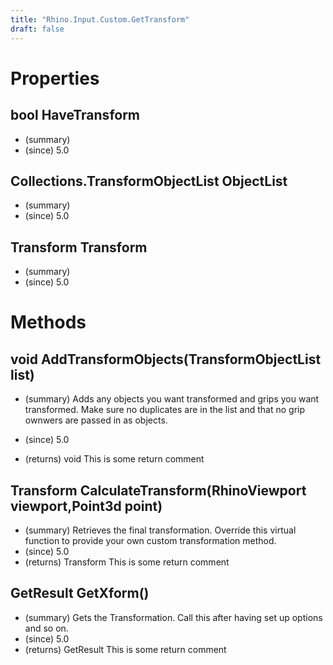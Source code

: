 ```yaml
---
title: "Rhino.Input.Custom.GetTransform"
draft: false
---
```


# Properties
## bool HaveTransform
- (summary) 
- (since) 5.0
## Collections.TransformObjectList ObjectList
- (summary) 
- (since) 5.0
## Transform Transform
- (summary) 
- (since) 5.0
# Methods
## void AddTransformObjects(TransformObjectList list)
- (summary) 
     Adds any objects you want transformed and grips you want transformed.
     Make sure no duplicates are in the list and that no grip ownwers are
     passed in as objects.
     
- (since) 5.0
- (returns) void This is some return comment
## Transform CalculateTransform(RhinoViewport viewport,Point3d point)
- (summary) 
     Retrieves the final transformation.
     Override this virtual function to provide your own custom transformation method.
- (since) 5.0
- (returns) Transform This is some return comment
## GetResult GetXform()
- (summary) 
     Gets the Transformation.
     Call this after having set up options and so on.
- (since) 5.0
- (returns) GetResult This is some return comment
